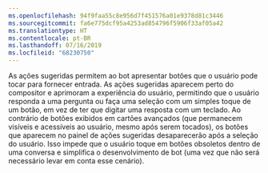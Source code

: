 ```yaml
---
ms.openlocfilehash: 94f9faa55c8e956d7f451576a01e9378d81c3446
ms.sourcegitcommit: fa6e775dcf95a4253ad854796f5906f33af05a42
ms.translationtype: HT
ms.contentlocale: pt-BR
ms.lasthandoff: 07/16/2019
ms.locfileid: "68230750"
---
```

As ações sugeridas permitem ao bot apresentar botões que o usuário pode tocar para fornecer entrada. As ações sugeridas aparecem perto do compositor e aprimoram a experiência do usuário, permitindo que o usuário responda a uma pergunta ou faça uma seleção com um simples toque de um botão, em vez de ter que digitar uma resposta com um teclado. Ao contrário de botões exibidos em cartões avançados (que permanecem visíveis e acessíveis ao usuário, mesmo após serem tocados), os botões que aparecem no painel de ações sugeridas desaparecerão após a seleção do usuário. Isso impede que o usuário toque em botões obsoletos dentro de uma conversa e simplifica o desenvolvimento de bot (uma vez que não será necessário levar em conta esse cenário).